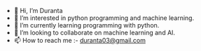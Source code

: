 - 👋 Hi, I’m Duranta
- 👀 I’m interested in python programming and machine learning.
- 🌱 I’m currently learning programming with python.
- 💞️ I’m looking to collaborate on machine learning and AI.
- 📫 How to reach me :- duranta03@gmail.com

<!---
Duranta001/Duranta001 is a ✨ special ✨ repository because its `README.md` (this file) appears on your GitHub profile.
You can click the Preview link to take a look at your changes.
--->
